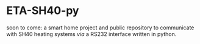 # ETA-SH40-py

 soon to come: a smart home project and public repository to communicate with SH40 heating systems *via* a RS232 interface written in python.

